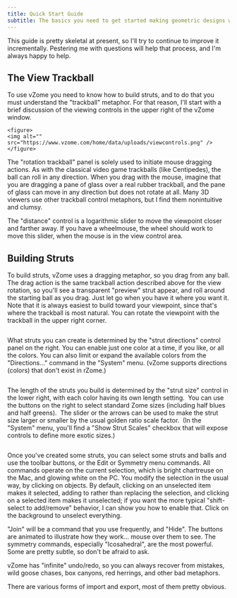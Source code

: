 ```yaml
---
title: Quick Start Guide
subtitle: The basics you need to get started making geometric designs with vZome
---
```


<p>
	This guide is pretty skeletal at present, so I&#39;ll try to continue to improve it incrementally. Pestering me with questions will help that process, and I&#39;m always happy to help.</p>
<h2>
	The View Trackball</h2>
<p>
	To use vZome you need to know how to build struts, and to do that you must understand the &quot;trackball&quot; metaphor. For that reason, I&#39;ll start with a brief discussion of the viewing controls in the upper right of the vZome window.</p>

	<figure>
	<img alt="" src="https://www.vzome.com/home/data/uploads/viewcontrols.png" /></figure>
<p>
	The &quot;rotation trackball&quot; panel is solely used to initiate mouse dragging actions. As with the classical video game trackballs (like Centipedes), the ball can roll in any direction. When you drag with the mouse, imagine that you are dragging a pane of glass over a real rubber trackball, and the pane of glass can move in any direction but does not rotate at all. Many 3D viewers use other trackball control metaphors, but I find them nonintuitive and clumsy.</p>
<p>
	The &quot;distance&quot; control is a logarithmic slider to move the viewpoint closer and farther away. If you have a wheelmouse, the wheel should work to move this slider, when the mouse is in the view control area.</p>
<h2>
	Building Struts</h2>
<p>
	To build struts, vZome uses a dragging metaphor, so you drag from any ball. The drag action is the same trackball action described above for the view rotation, so you&#39;ll see a transparent &quot;preview&quot; strut appear, and roll around the starting ball as you drag. Just let go when you have it where you want it. Note that it is always easiest to build toward your viewpoint, since that&#39;s where the trackball is most natural. You can rotate the viewpoint with the trackball in the upper right corner.</p>
<figure>
	<img alt="" src="https://www.vzome.com/home/data/uploads/previewstrut.png" /></figure>
<p>
	What struts you can create is determined by the &quot;strut directions&quot; control panel on the right. You can enable just one color at a time, if you like, or all the colors. You can also limit or expand the available colors from the &quot;Directions...&quot; command in the &quot;System&quot; menu. (vZome supports directions (colors) that don&#39;t exist in rZome.)</p>
<figure>
	<img alt="" src="https://www.vzome.com/home/data/uploads/strutdirections.png" /></figure>
<p>
	The length of the struts you build is determined by the &quot;strut size&quot; control in the lower right, with each color having its own length setting. &nbsp;You can use the buttons on the right to select standard Zome sizes (including half blues and half greens). &nbsp;The slider or the arrows can be used to make the strut size larger or smaller by the usual golden ratio scale factor. &nbsp;(In the &quot;System&quot; menu, you&#39;ll find a &quot;Show Strut Scales&quot; checkbox that will expose controls to define more exotic sizes.)</p>
<figure>
	<img alt="" src="https://www.vzome.com/home/data/uploads/strutlength.png" /></figure>
<p>
	Once you&#39;ve created some struts, you can select some struts and balls and use the toolbar buttons, or the Edit or Symmetry menu commands. All commands operate on the current selection, which is bright chartreuse on the Mac, and glowing white on the PC. You modify the selection in the usual way, by clicking on objects. By default, clicking on an unselected item makes it selected, adding to rather than replacing the selection, and clicking on a selected item makes it unselected; if you want the more typical &quot;shift-select to add/remove&quot; behavior, I can show you how to enable that. Click on the background to unselect everything.</p>
<p>
	&quot;Join&quot; will be a command that you use frequently, and &quot;Hide&quot;. The buttons are animated to illustrate how they work... mouse over them to see. The symmetry commands, especially &quot;Icosahedral&quot;, are the most powerful. Some are pretty subtle, so don&#39;t be afraid to ask.</p>
<p>
	vZome has &quot;infinite&quot; undo/redo, so you can always recover from mistakes, wild goose chases, box canyons, red herrings, and other bad metaphors.</p>
<p>
	There are various forms of import and export, most of them pretty obvious.</p>
